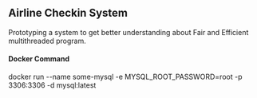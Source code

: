 ## Airline Checkin System
Prototyping a system to get better understanding about Fair and Efficient multithreaded program.

#### Docker Command
docker run --name some-mysql -e MYSQL_ROOT_PASSWORD=root -p 3306:3306 -d mysql:latest

